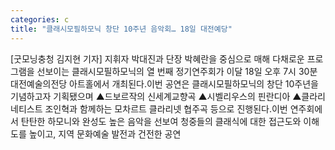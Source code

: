 ```yaml
---
categories: c
title: "클래시모필하모닉 창단 10주년 음악회… 18일 대전예당"
---
```

[굿모닝충청 김지현 기자] 지휘자 박대진과 단장 박혜란을 중심으로 매해 다채로운 프로그램을 선보이는 클래시모필하모닉의 열 번째 정기연주회가 이달 18일 오후 7시 30분 대전예술의전당 아트홀에서 개최된다.이번 공연은 클래시모필하모닉의 창단 10주년을 기념하고자 기획됐으며 ▲드보르작의 신세계교향곡 ▲시벨리우스의 핀란디아 ▲클라리네티스트 조인혁과 함께하는 모차르트 클라리넷 협주곡 등으로 진행된다.이번 연주회에서 탄탄한 하모니와 완성도 높은 음악을 선보여 청중들의 클래식에 대한 접근도와 이해도를 높이고, 지역 문화예술 발전과 건전한 공연